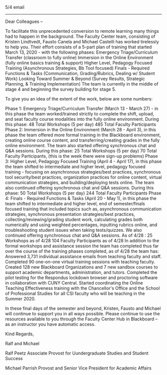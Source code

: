 5/4 email

----

Dear Colleagues –
 
To facilitate this unprecedented conversion to remote learning many things had to happen in the background.
The Faculty Center team, consisting of Kristen Lindtvedt, Fausto Canela and Michael Castelli has worked tirelessly to help you.
Their effort consists of a 5-part plan of training that started March 13, 2020 - with the following phases:
Emergency Triage/Curriculum Transfer (classroom to fully online)
Immersion in the Online Environment (fully online basics training & support)
Higher Level, Pedagogy Focused Training (Asynchronous Strategies, Bb Tool focused)
Finals - Required Functions & Tasks (Communication, Grading/Rubrics, Dealing w/ Student Work)
Looking Toward Summer & Beyond (Survey Results, Strategic Planning, & Training Implementation)
The team is currently in the middle of stage 4 and beginning the survey building for stage 5.
 
To give you an idea of the extent of the work, below are some numbers:
 
Phase 1: Emergency Triage/Curriculum Transfer (March 13 - March 27) - in this phase the team worked/trained strictly to complete the shift, upload, and seat faculty course modalities into the fully online environment. During this phase:
48 Total Workshops (5 per day)
485 Total Faculty Participants
Phase 2: Immersion in the Online Environment (March 28 - April 3), in this phase the team offered more formal training in the Blackboard environment, creating online course content, and transferring/creating grades in the fully online environment. The team also started offering synchronous chat and Q&A sessions. During this phase:
25 Total Workshops (5 per day)
70 Total Faculty Participants, (this is the week there were sign-up problems)
Phase 3: Higher Level, Pedagogy Focused Training (April 4 - April 17), in this phase the team shifted to intermediate and higher level, pedagogy focused training - focusing on asynchronous strategies/best practices, synchronous tool security/best practices, organization practices for online content, virtual communication strategies, and building/deploying tests online. The team also continued offering synchronous chat and Q&A sessions. During this phase:
50 Total Workshops (5 per day)
244 Total Faculty Participants
Phase 4: Finals - Required Functions & Tasks (April 20 - May 1), in this phase the team shifted to intermediate and higher level, end of semester/finals focused training that included topics such as, asynchronous communication strategies, synchronous presentation strategies/best practices, collecting/reviewing/grading student work, calculating grades both numerically and using weighted percentages, inputting rubrics online, and troubleshooting student issues when taking tests/quizzes.  We also continued offering synchronous chat and Q&A sessions. As of 4/28 :
25 Workshops as of 4/28
104 Faculty Participants as of 4/28
In addition to the formal workshops and assistance session the team has completed thus far over the course of the training phases completed, as of 4/28 the team has:
Answered 3,731 individual assistance emails from teaching faculty and staff.
Completed 90 one-on-one virtual training sessions with teaching faculty.
Created 128 new Blackboard Organizations and 7 new sandbox courses to support academic departments, administration, and tutors.
Completed the pilot testing for the Respondus lockdown browser and proctoring software in collaboration with CUNY Central.
Started coordinating the Online Teaching Effectiveness training with the Chancellor's Office and the School of Professional Studies for all CSI faculty who will be teaching in the Summer 2020.
 
In these final days of the semester and beyond, Kristen, Fausto and Michael will continue to support you in all ways possible.
Please continue to use the resources available to you through the Faculty Center Hub in Blackboard – as an instructor you have automatic access.
 
Kind Regards,

Ralf and Michael

Ralf Peetz
Associate Provost for U​undergraduate Studies and Student Success

Michael Parrish
Provost and Senior Vice President for Academic Affairs
